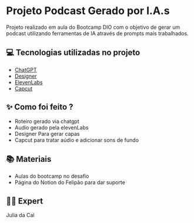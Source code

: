 
# Projeto Podcast Gerado por I.A.s

Projeto realizado em aula do Bootcamp DIO com o objetivo de gerar um podcast utilizando ferramentas de IA através de prompts mais trabalhados.

## 💻 Tecnologias utilizadas no projeto

- [ChatGPT](https://chat.openai.com/) 
- [Designer](https://designer.microsoft.com/image-creator)
- [ElevenLabs](https://beta.elevenlabs.io/)
- [Capcut](https://www.capcut.com/pt-br/)

## ✨ Como foi feito ?

- Roteiro gerado via chatgpt
- Audio gerado pela elevenLabs
- Designer Para gerar capas
- Capcut para tratar aúdio e adicionar sons de fundo

## 📚 Materiais

- Aulas do bootcamp no desafio
- Página do Notion do Felipão para dar suporte


## 👨‍💻 Expert

Julia da Cal
